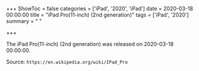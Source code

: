 +++
ShowToc = false
categories = ['iPad', '2020', 'iPad']
date = 2020-03-18 00:00:00
title = "iPad Pro(11-inch) (2nd generation)"
tags = ['iPad', '2020']
summary = " "

+++

The iPad Pro(11-inch) (2nd generation) was released on 2020-03-18 00:00:00.

Source: `https://en.wikipedia.org/wiki/IPad_Pro`


